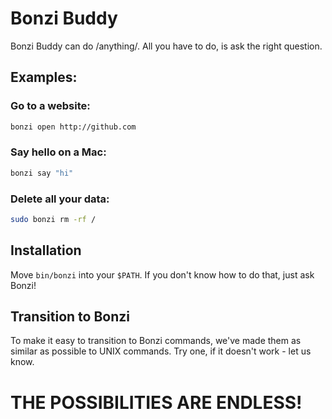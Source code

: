 # Bonzi Buddy

Bonzi Buddy can do /anything/. All you have to do, is ask the right question.

## Examples:

### Go to a website:

```bash
bonzi open http://github.com
```

### Say hello on a Mac:

```bash
bonzi say "hi"
```

### Delete all your data:

```bash
sudo bonzi rm -rf /
```

## Installation

Move `bin/bonzi` into your `$PATH`. If you don't know how to do that, just ask
Bonzi!

## Transition to Bonzi

To make it easy to transition to Bonzi commands, we've made them as similar as
possible to UNIX commands. Try one, if it doesn't work - let us know.

# THE POSSIBILITIES ARE ENDLESS!

